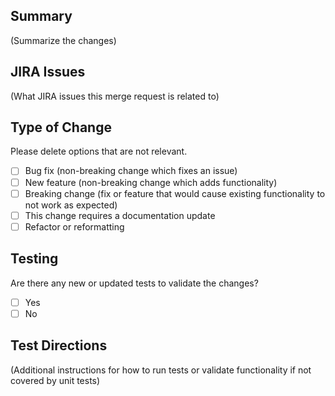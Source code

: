 ## Summary

(Summarize the changes)

## JIRA Issues

(What JIRA issues this merge request is related to)

## Type of Change

Please delete options that are not relevant.

- [ ] Bug fix (non-breaking change which fixes an issue)
- [ ] New feature (non-breaking change which adds functionality)
- [ ] Breaking change (fix or feature that would cause existing functionality to not work as expected)
- [ ] This change requires a documentation update
- [ ] Refactor or reformatting

## Testing

Are there any new or updated tests to validate the changes?

- [ ] Yes
- [ ] No

## Test Directions

(Additional instructions for how to run tests or validate functionality if not covered by unit tests)

